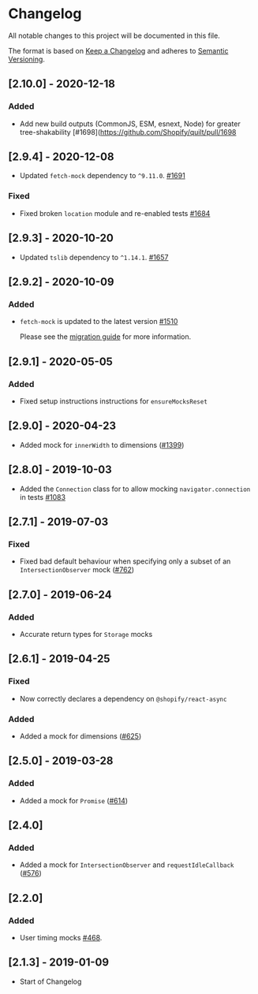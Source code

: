 # Changelog

All notable changes to this project will be documented in this file.

The format is based on [Keep a Changelog](http://keepachangelog.com/en/1.0.0/)
and adheres to [Semantic Versioning](http://semver.org/spec/v2.0.0.html).

## [2.10.0] - 2020-12-18

### Added

- Add new build outputs (CommonJS, ESM, esnext, Node) for greater tree-shakability [#1698](https://github.com/Shopify/quilt/pull/1698

## [2.9.4] - 2020-12-08

- Updated `fetch-mock` dependency to `^9.11.0`. [#1691](https://github.com/Shopify/quilt/pull/1691)

### Fixed

- Fixed broken `location` module and re-enabled tests [#1684](https://github.com/Shopify/quilt/pull/1684)

## [2.9.3] - 2020-10-20

- Updated `tslib` dependency to `^1.14.1`. [#1657](https://github.com/Shopify/quilt/pull/1657)

## [2.9.2] - 2020-10-09

### Added

- `fetch-mock` is updated to the latest version [#1510](https://github.com/Shopify/quilt/pull/1510)

  Please see the [migration guide](./migration-guide.md) for more information.

## [2.9.1] - 2020-05-05

### Added

- Fixed setup instructions instructions for `ensureMocksReset`

## [2.9.0] - 2020-04-23

- Added mock for `innerWidth` to dimensions ([#1399](https://github.com/Shopify/quilt/pull/1399))

## [2.8.0] - 2019-10-03

- Added the `Connection` class for to allow mocking `navigator.connection` in tests [#1083](https://github.com/Shopify/quilt/pull/1083/files)

## [2.7.1] - 2019-07-03

### Fixed

- Fixed bad default behaviour when specifying only a subset of an `IntersectionObserver` mock ([#762](https://github.com/Shopify/quilt/pull/762))

## [2.7.0] - 2019-06-24

### Added

- Accurate return types for `Storage` mocks

## [2.6.1] - 2019-04-25

### Fixed

- Now correctly declares a dependency on `@shopify/react-async`

### Added

- Added a mock for dimensions ([#625](https://github.com/Shopify/quilt/pull/625))

## [2.5.0] - 2019-03-28

### Added

- Added a mock for `Promise` ([#614](https://github.com/Shopify/quilt/pull/614))

## [2.4.0]

### Added

- Added a mock for `IntersectionObserver` and `requestIdleCallback` ([#576](https://github.com/Shopify/quilt/pull/576))

## [2.2.0]

### Added

- User timing mocks [#468](https://github.com/Shopify/quilt/pull/468).

## [2.1.3] - 2019-01-09

- Start of Changelog
